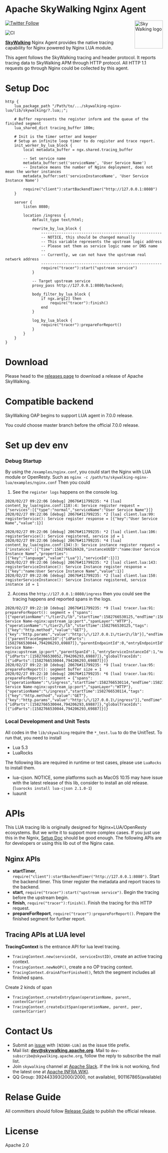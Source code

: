 Apache SkyWalking Nginx Agent
==========

<img src="http://skywalking.apache.org/assets/logo.svg" alt="Sky Walking logo" height="90px" align="right" />

[![Twitter Follow](https://img.shields.io/twitter/follow/asfskywalking.svg?style=for-the-badge&label=Follow&logo=twitter)](https://twitter.com/AsfSkyWalking)

![CI](https://github.com/apache/skywalking-nginx-lua/workflows/CI/badge.svg?branch=master)


[**SkyWalking**](https://github.com/apache/skywalking) Nginx Agent provides the native tracing capability for Nginx powered by Nginx LUA module.

This agent follows the SkyWalking tracing and header protocol. It reports tracing data to SkyWalking APM through HTTP protocol.
All HTTP 1.1 requests go through Nginx could be collected by this agent.

# Setup Doc
```
http {
    lua_package_path "/Path/to/.../skywalking-nginx-lua/lib/skywalking/?.lua;;";

    # Buffer represents the register inform and the queue of the finished segment
    lua_shared_dict tracing_buffer 100m;

    # Init is the timer setter and keeper
    # Setup an infinite loop timer to do register and trace report.
    init_worker_by_lua_block {
        local metadata_buffer = ngx.shared.tracing_buffer

        -- Set service name
        metadata_buffer:set('serviceName', 'User Service Name')
        -- Instance means the number of Nginx deployment, does not mean the worker instances
        metadata_buffer:set('serviceInstanceName', 'User Service Instance Name')

        require("client"):startBackendTimer("http://127.0.0.1:8080")
    }

    server {
        listen 8080;

        location /ingress {
            default_type text/html;

            rewrite_by_lua_block {
                ------------------------------------------------------
                -- NOTICE, this should be changed manually
                -- This variable represents the upstream logic address
                -- Please set them as service logic name or DNS name
                --
                -- Currently, we can not have the upstream real network address
                ------------------------------------------------------
                require("tracer"):start("upstream service")
            }

            -- Target upstream service
            proxy_pass http://127.0.0.1:8080/backend;

            body_filter_by_lua_block {
                if ngx.arg[2] then
                    require("tracer"):finish()
                end
            }

            log_by_lua_block {
                require("tracer"):prepareForReport()
            }
        }
    }
}
```

# Download
Please head to the [releases page](http://skywalking.apache.org/downloads/) to download a release of Apache SkyWalking.

# Compatible backend
SkyWalking OAP begins to support LUA agent in 7.0.0 release. 

You could choose master branch before the official 7.0.0 release.

# Set up dev env
### Debug Startup
By using the `/examples/nginx.conf`, you could start the Nginx with LUA module or OpenResty. Such as `nginx -c /path/to/skywalking-nginx-lua/examples/nginx.conf`
Then you could
1. See the `register logs` happens on the console log.
```
2020/02/27 09:22:06 [debug] 20676#11799235: *4 [lua] content_by_lua(nginx.conf:118):4: Service register request = {"services":[{"type":"normal","serviceName":"User Service Name"}]}
2020/02/27 09:22:06 [debug] 20676#11799235: *2 [lua] client.lua:99: registerService(): Service register response = [{"key":"User Service Name","value":1}]

2020/02/27 09:22:06 [debug] 20676#11799235: *2 [lua] client.lua:106: registerService(): Service registered, service id = 1
2020/02/27 09:22:06 [debug] 20676#11799235: *4 [lua] content_by_lua(nginx.conf:134):3: Service instance register request = {"instances":[{"time":1582766526928,"instanceUUID":"name:User Service Instance Name","properties":[{"key":"language","value":"Lua"}],"serviceId":1}]}
2020/02/27 09:22:06 [debug] 20676#11799235: *2 [lua] client.lua:143: registerServiceInstance(): Service Instance register response = [{"key":"name:User Service Instance Name","value":1}]
2020/02/27 09:22:06 [debug] 20676#11799235: *2 [lua] client.lua:150: registerServiceInstance(): Service Instance registered, service instance id = 1
```

2. Access the `http://127.0.0.1:8080/ingress` then you could see the tracing happens and reported spans in the logs.
```
2020/02/27 09:22:10 [debug] 20676#11799235: *9 [lua] tracer.lua:91: prepareForReport(): segment = {"spans":[{"operationName":"\/tier2\/lb","startTime":1582766530125,"endTime":1582766530139,"spanType":"Exit","spanId":1,"isError":false,"parentSpanId":0,"componentId":6000,"peer":"User Service Name-nginx:upstream_ip:port","spanLayer":"HTTP"},{"operationName":"\/tier2\/lb","startTime":1582766530125,"tags":[{"key":"http.method","value":"GET"},{"key":"http.params","value":"http:\/\/127.0.0.1\/tier2\/lb"}],"endTime":1582766530139,"spanType":"Entry","spanId":0,"isError":false,"parentSpanId":-1,"componentId":6000,"refs":[{"parentTraceSegmentId":{"idParts":[1582766530044,794206293,69887]},"parentEndpointId":0,"entryEndpointId":0,"parentServiceInstanceId":1,"parentEndpoint":"\/ingress","networkAddress":"#User Service Name-nginx:upstream_ip:port","parentSpanId":1,"entryServiceInstanceId":1,"networkAddressId":0,"entryEndpoint":"\/ingress"}],"spanLayer":"HTTP"}],"serviceInstanceId":1,"serviceId":1,"traceSegmentId":{"idParts":[1582766530052,794206293,69887]},"globalTraceIds":[{"idParts":[1582766530044,794206293,69887]}]}
2020/02/27 09:22:10 [debug] 20676#11799235: *9 [lua] tracer.lua:95: prepareForReport(): segment buffer size = 1
2020/02/27 09:22:10 [debug] 20676#11799235: *6 [lua] tracer.lua:91: prepareForReport(): segment = {"spans":[{"operationName":"\/ingress","startTime":1582766530114,"endTime":1582766530140,"spanType":"Exit","spanId":1,"isError":false,"parentSpanId":0,"componentId":6000,"peer":"User Service Name-nginx:upstream_ip:port","spanLayer":"HTTP"},{"operationName":"\/ingress","startTime":1582766530114,"tags":[{"key":"http.method","value":"GET"},{"key":"http.params","value":"http:\/\/127.0.0.1\/ingress"}],"endTime":1582766530140,"spanType":"Entry","spanId":0,"parentSpanId":-1,"isError":false,"spanLayer":"HTTP","componentId":6000}],"serviceInstanceId":1,"serviceId":1,"traceSegmentId":{"idParts":[1582766530044,794206293,69887]},"globalTraceIds":[{"idParts":[1582766530044,794206293,69887]}]}
```

### Local Development and Unit Tests
All codes in the `lib/skywalking` require the `*_test.lua` to do the UnitTest. To run that, you need to install
- Lua 5.3
- LuaRocks

The following libs are required in runtime or test cases, please use `LuaRocks` to install them.
- lua-cjson. NOTICE, some platforms such as MacOS 10.15 may have issue with the latest release of this lib, consider to install an old release.(`luarocks install lua-cjson 2.1.0-1`)
- luaunit

# APIs
This LUA tracing lib is originally designed for Nginx+LUA/OpenResty ecosystems. But we write it to support more complex cases.
If you just use this in the Ngnix, [Setup Doc](#setup-doc) should be good enough.
The following APIs are for developers or using this lib out of the Nginx case.

## Nginx APIs
- **startTimer**, `require("client"):startBackendTimer("http://127.0.0.1:8080")`. Start the backend timer. This timer register the metadata and report traces to the backend.
- **start**, `require("tracer"):start("upstream service")`. Begin the tracing before the upstream begin.
- **finish**, `require("tracer"):finish()`. Finish the tracing for this HTTP request.
- **prepareForReport**, `require("tracer"):prepareForReport()`. Prepare the finished segment for further report.

## Tracing APIs at LUA level
**TracingContext** is the entrance API for lua level tracing.
- `TracingContext.new(serviceId, serviceInstID)`, create an active tracing context.
- `TracingContext.newNoOP()`, create a no OP tracing context.
- `TracingContext.drainAfterFinished()`, fetch the segment includes all finished spans.

Create 2 kinds of span
- `TracingContext.createEntrySpan(operationName, parent, contextCarrier)`
- `TracingContext.createExitSpan(operationName, parent, peer, contextCarrier)`


# Contact Us
* Submit an [issue](https://github.com/apache/skywalking/issues) with `[NIGNX-LUA]` as the issue title prefix.
* Mail list: **dev@skywalking.apache.org**. Mail to `dev-subscribe@skywalking.apache.org`, follow the reply to subscribe the mail list.
* Join `skywalking` channel at [Apache Slack](https://join.slack.com/t/the-asf/shared_invite/enQtNzc2ODE3MjI1MDk1LTAyZGJmNTg1NWZhNmVmOWZjMjA2MGUyOGY4MjE5ZGUwOTQxY2Q3MDBmNTM5YTllNGU4M2QyMzQ4M2U4ZjQ5YmY). If the link is not working, find the latest one at [Apache INFRA WIKI](https://cwiki.apache.org/confluence/display/INFRA/Slack+Guest+Invites).
* QQ Group: 392443393(2000/2000, not available), 901167865(available)

# Relase Guide
All committers should follow [Release Guide](release.md) to publish the official release.

# License
Apache 2.0
